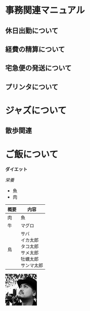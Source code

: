 # 事務関連マニュアル
## 休日出勤について
## 経費の精算について
## 宅急便の発送について
## プリンタについて
# ジャズについて
## 散歩関連
# ご飯について

**ダイエット**

*栄養*

- 魚
- 肉

|概要|内容
|--|--
|肉|魚
|牛|マグロ
|鳥|サバ<br>イカ太郎<br>タコ太郎<br>サメ太郎<br>牡蠣太郎<br>サンマ太郎

![写真](img/yamazakijun.jpg)